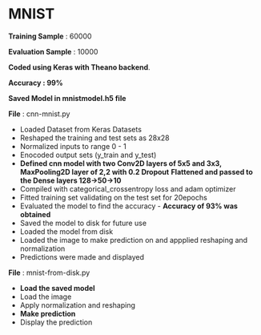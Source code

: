# MNIST

**Training Sample** : 60000

**Evaluation Sample** : 10000

**Coded using Keras with Theano backend**.

**Accuracy : 99%**

**Saved Model in mnistmodel.h5 file**

**File** : cnn-mnist.py

* Loaded Dataset from Keras Datasets
* Reshaped the training and test sets as 28x28 
* Normalized inputs to range 0 - 1
* Enocoded output sets (y_train and y_test)
* **Defined cnn model with two Conv2D layers of 5x5 and 3x3, MaxPooling2D layer of 2,2 with 0.2 Dropout**
  **Flattened and passed to the Dense layers 128->50->10**
* Compiled with categorical_crossentropy loss and adam optimizer
* Fitted training set validating on the test set for 20epochs
* Evaluated the model to find the accuracy -  **Accuracy of 93% was obtained**
* Saved the model to disk for future use
* Loaded the model from disk
* Loaded the image to make prediction on and appplied reshaping and normalization
* Predictions were made and displayed

**File** : mnist-from-disk.py

* **Load the saved model**
* Load the image
* Apply normalization and reshaping
* **Make prediction**
* Display the prediction

